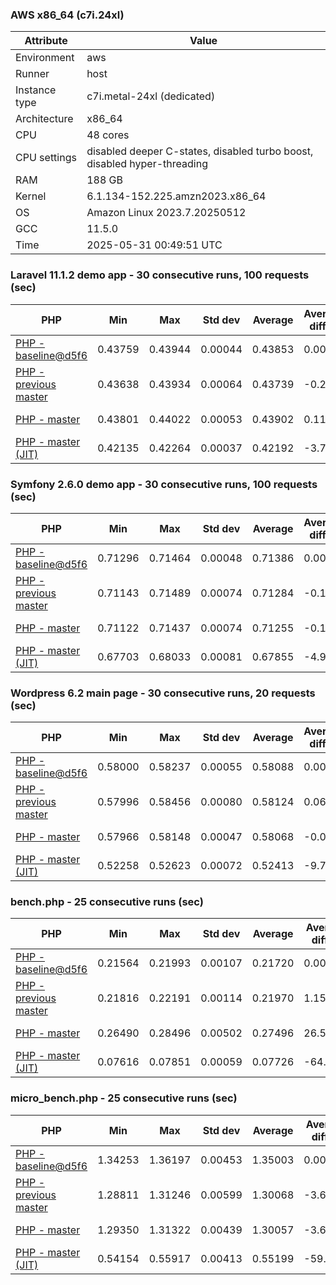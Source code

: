 ### AWS x86_64 (c7i.24xl)

|  Attribute    |     Value      |
|---------------|----------------|
| Environment   |aws|
| Runner        |host|
| Instance type |c7i.metal-24xl (dedicated)|
| Architecture  |x86_64
| CPU           |48 cores|
| CPU settings  |disabled deeper C-states, disabled turbo boost, disabled hyper-threading|
| RAM           |188 GB|
| Kernel        |6.1.134-152.225.amzn2023.x86_64|
| OS            |Amazon Linux 2023.7.20250512|
| GCC           |11.5.0|
| Time          |2025-05-31 00:49:51 UTC|

### Laravel 11.1.2 demo app - 30 consecutive runs, 100 requests (sec)

|     PHP     |     Min     |     Max     |    Std dev   |   Average  |  Average diff % |   Median   | Median diff % |     Memory    |
|-------------|-------------|-------------|--------------|------------|-----------------|------------|---------------|---------------|
|[PHP - baseline@d5f6](https://github.com/php/php-src/commit/d5f6e56610)|0.43759|0.43944|0.00044|0.43853|0.00%|0.43848|0.00%|41.91 MB|
|[PHP - previous master](https://github.com/php/php-src/commit/56abb316eb)|0.43638|0.43934|0.00064|0.43739|-0.26%|0.43737|-0.25%|42.37 MB|
|[PHP - master](https://github.com/php/php-src/commit/b64daf9b3f)|0.43801|0.44022|0.00053|0.43902|0.11%|0.43893|0.10%|42.37 MB|
|[PHP - master (JIT)](https://github.com/php/php-src/commit/b64daf9b3f)|0.42135|0.42264|0.00037|0.42192|-3.79%|0.42189|-3.78%|51.28 MB|

### Symfony 2.6.0 demo app - 30 consecutive runs, 100 requests (sec)

|     PHP     |     Min     |     Max     |    Std dev   |   Average  |  Average diff % |   Median   | Median diff % |     Memory    |
|-------------|-------------|-------------|--------------|------------|-----------------|------------|---------------|---------------|
|[PHP - baseline@d5f6](https://github.com/php/php-src/commit/d5f6e56610)|0.71296|0.71464|0.00048|0.71386|0.00%|0.71384|0.00%|37.56 MB|
|[PHP - previous master](https://github.com/php/php-src/commit/56abb316eb)|0.71143|0.71489|0.00074|0.71284|-0.14%|0.71283|-0.14%|38.01 MB|
|[PHP - master](https://github.com/php/php-src/commit/b64daf9b3f)|0.71122|0.71437|0.00074|0.71255|-0.18%|0.71258|-0.18%|38.01 MB|
|[PHP - master (JIT)](https://github.com/php/php-src/commit/b64daf9b3f)|0.67703|0.68033|0.00081|0.67855|-4.95%|0.67859|-4.94%|45.03 MB|

### Wordpress 6.2 main page - 30 consecutive runs, 20 requests (sec)

|     PHP     |     Min     |     Max     |    Std dev   |   Average  |  Average diff % |   Median   | Median diff % |     Memory    |
|-------------|-------------|-------------|--------------|------------|-----------------|------------|---------------|---------------|
|[PHP - baseline@d5f6](https://github.com/php/php-src/commit/d5f6e56610)|0.58000|0.58237|0.00055|0.58088|0.00%|0.58089|0.00%|43.12 MB|
|[PHP - previous master](https://github.com/php/php-src/commit/56abb316eb)|0.57996|0.58456|0.00080|0.58124|0.06%|0.58120|0.05%|43.58 MB|
|[PHP - master](https://github.com/php/php-src/commit/b64daf9b3f)|0.57966|0.58148|0.00047|0.58068|-0.03%|0.58077|-0.02%|43.58 MB|
|[PHP - master (JIT)](https://github.com/php/php-src/commit/b64daf9b3f)|0.52258|0.52623|0.00072|0.52413|-9.77%|0.52410|-9.78%|61.05 MB|

### bench.php - 25 consecutive runs (sec)

|     PHP     |     Min     |     Max     |    Std dev   |   Average  |  Average diff % |   Median   | Median diff % |     Memory    |
|-------------|-------------|-------------|--------------|------------|-----------------|------------|---------------|---------------|
|[PHP - baseline@d5f6](https://github.com/php/php-src/commit/d5f6e56610)|0.21564|0.21993|0.00107|0.21720|0.00%|0.21708|0.00%|26.28 MB|
|[PHP - previous master](https://github.com/php/php-src/commit/56abb316eb)|0.21816|0.22191|0.00114|0.21970|1.15%|0.21927|1.01%|26.63 MB|
|[PHP - master](https://github.com/php/php-src/commit/b64daf9b3f)|0.26490|0.28496|0.00502|0.27496|26.59%|0.27523|26.79%|26.63 MB|
|[PHP - master (JIT)](https://github.com/php/php-src/commit/b64daf9b3f)|0.07616|0.07851|0.00059|0.07726|-64.43%|0.07719|-64.44%|27.78 MB|

### micro_bench.php - 25 consecutive runs (sec)

|     PHP     |     Min     |     Max     |    Std dev   |   Average  |  Average diff % |   Median   | Median diff % |     Memory    |
|-------------|-------------|-------------|--------------|------------|-----------------|------------|---------------|---------------|
|[PHP - baseline@d5f6](https://github.com/php/php-src/commit/d5f6e56610)|1.34253|1.36197|0.00453|1.35003|0.00%|1.34981|0.00%|20.54 MB|
|[PHP - previous master](https://github.com/php/php-src/commit/56abb316eb)|1.28811|1.31246|0.00599|1.30068|-3.66%|1.30049|-3.65%|20.89 MB|
|[PHP - master](https://github.com/php/php-src/commit/b64daf9b3f)|1.29350|1.31322|0.00439|1.30057|-3.66%|1.29981|-3.70%|20.89 MB|
|[PHP - master (JIT)](https://github.com/php/php-src/commit/b64daf9b3f)|0.54154|0.55917|0.00413|0.55199|-59.11%|0.55192|-59.11%|22.20 MB|
